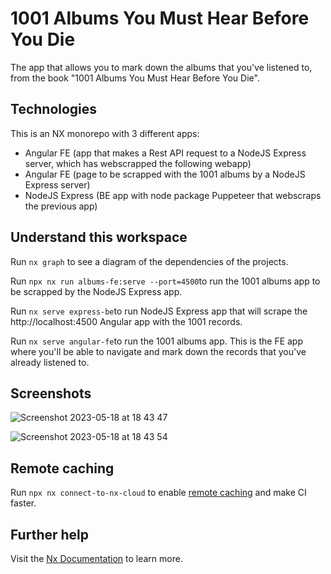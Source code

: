 # 1001 Albums You Must Hear Before You Die

The app that allows you to mark down the albums that you've listened to, from the book "1001 Albums You Must Hear Before You Die".

## Technologies

This is an NX monorepo with 3 different apps:

- Angular FE (app that makes a Rest API request to a NodeJS Express server, which has webscrapped the following webapp)
- Angular FE (page to be scrapped with the 1001 albums by a NodeJS Express server)
- NodeJS Express (BE app with node package Puppeteer that webscraps the previous app)

## Understand this workspace

Run `nx graph` to see a diagram of the dependencies of the projects.

Run `npx nx run albums-fe:serve --port=4500`to run the 1001 albums app to be scrapped by the NodeJS Express app.

Run `nx serve express-be`to run NodeJS Express app that will scrape the http://localhost:4500 Angular app with the 1001 records.

Run `nx serve angular-fe`to run the 1001 albums app. This is the FE app where you'll be able to navigate and mark down the records that you've already listened to.

## Screenshots

![Screenshot 2023-05-18 at 18 43 47](https://github.com/paulo-bettencourt/1001-albums-nx-monorepo-angular-nodejs/assets/37920932/5f232a57-0a59-4ce5-93e8-0b94c6b09066)

![Screenshot 2023-05-18 at 18 43 54](https://github.com/paulo-bettencourt/1001-albums-nx-monorepo-angular-nodejs/assets/37920932/6cf14567-89c5-41ef-85d9-7c1d6a5cd9ad)

## Remote caching

Run `npx nx connect-to-nx-cloud` to enable [remote caching](https://nx.app) and make CI faster.

## Further help

Visit the [Nx Documentation](https://nx.dev) to learn more.
